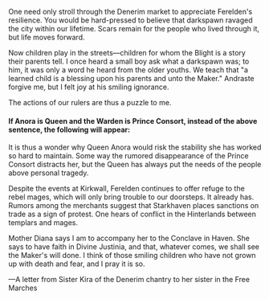 One need only stroll through the Denerim market to appreciate Ferelden's resilience. You would be hard-pressed to believe that darkspawn ravaged the city within our lifetime. Scars remain for the people who lived through it, but life moves forward.

Now children play in the streets—children for whom the Blight is a story their parents tell. I once heard a small boy ask what a darkspawn was; to him, it was only a word he heard from the older youths. We teach that "a learned child is a blessing upon his parents and unto the Maker." Andraste forgive me, but I felt joy at his smiling ignorance.

The actions of our rulers are thus a puzzle to me.

<h4> If Anora is Queen and the Warden is Prince Consort, instead of the above sentence, the following will appear: </h4>

It is thus a wonder why Queen Anora would risk the stability she has worked so hard to maintain. Some way the rumored disappearance of the Prince Consort distracts her, but the Queen has always put the needs of the people above personal tragedy.

Despite the events at Kirkwall, Ferelden continues to offer refuge to the rebel mages, which will only bring trouble to our doorsteps. It already has. Rumors among the merchants suggest that Starkhaven places sanctions on trade as a sign of protest. One hears of conflict in the Hinterlands between templars and mages.

Mother Diana says I am to accompany her to the Conclave in Haven. She says to have faith in Divine Justinia, and that, whatever comes, we shall see the Maker's will done. I think of those smiling children who have not grown up with death and fear, and I pray it is so.

—A letter from Sister Kira of the Denerim chantry to her sister in the Free Marches
